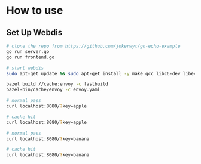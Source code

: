 # How to use

## Set Up Webdis

```bash
# clone the repo from https://github.com/jokerwyt/go-echo-example
go run server.go
go run frontend.go

# start webdis
sudo apt-get update && sudo apt-get install -y make gcc libc6-dev libevent-dev git && git clone https://github.com/nicolasff/webdis.git && cd webdis && make && ./webdis

bazel build //cache:envoy -c fastbuild
bazel-bin/cache/envoy -c envoy.yaml

# normal pass
curl localhost:8080/?key=apple

# cache hit
curl localhost:8080/?key=apple

# normal pass
curl localhost:8080/?key=banana

# cache hit
curl localhost:8080/?key=banana
```



<!-- # Envoy filter example

This project demonstrates the linking of additional filters with the Envoy binary.
A new filter `echo2` is introduced, identical modulo renaming to the existing
[`echo`](https://github.com/envoyproxy/envoy/blob/master/source/extensions/filters/network/echo/echo.h)
filter. Integration tests demonstrating the filter's end-to-end behavior are
also provided.

For an example of additional HTTP filters, see [here](http-filter-example).

[![OpenSSF Scorecard](https://api.securityscorecards.dev/projects/github.com/envoyproxy/envoy-filter-example/badge)](https://securityscorecards.dev/viewer/?uri=github.com/envoyproxy/envoy-filter-example)

## Building

To build the Envoy static binary:

1. `git submodule update --init`
2. `bazel build //:envoy`

## Testing

To run the `echo2` integration test:

`bazel test //:echo2_integration_test`

To run the regular Envoy tests from this project:

`bazel test @envoy//test/...`

## How it works

The [Envoy repository](https://github.com/envoyproxy/envoy/) is provided as a submodule.
The [`WORKSPACE`](WORKSPACE) file maps the `@envoy` repository to this local path.

The [`BUILD`](BUILD) file introduces a new Envoy static binary target, `envoy`,
that links together the new filter and `@envoy//source/exe:envoy_main_entry_lib`. The
`echo2` filter registers itself during the static initialization phase of the
Envoy binary as a new filter. -->
